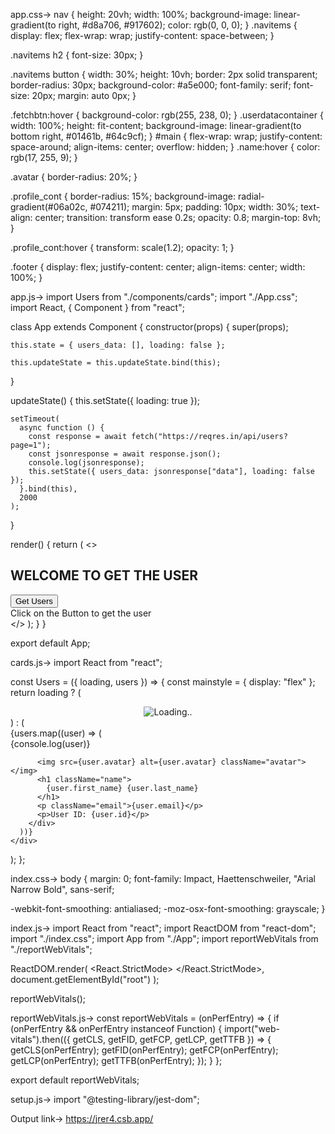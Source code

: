 app.css->
nav {
  height: 20vh;
  width: 100%;
  background-image: linear-gradient(to right, #d8a706, #917602);
  color: rgb(0, 0, 0);
}
.navitems {
  display: flex;
  flex-wrap: wrap;
  justify-content: space-between;
}

.navitems h2 {
  font-size: 30px;
}

.navitems button {
  width: 30%;
  height: 10vh;
  border: 2px solid transparent;
  border-radius: 30px;
  background-color: #a5e000;
  font-family: serif;
  font-size: 20px;
  margin: auto 0px;
}

.fetchbtn:hover {
  background-color: rgb(255, 238, 0);
}
.userdatacontainer {
  width: 100%;
  height: fit-content;
  background-image: linear-gradient(to bottom right, #01461b, #64c9cf);
}
#main {
  flex-wrap: wrap;
  justify-content: space-around;
  align-items: center;
  overflow: hidden;
}
.name:hover {
  color: rgb(17, 255, 9);
}

.avatar {
  border-radius: 20%;
}

.profile_cont {
  border-radius: 15%;
  background-image: radial-gradient(#06a02c, #074211);
  margin: 5px;
  padding: 10px;
  width: 30%;
  text-align: center;
  transition: transform ease 0.2s;
  opacity: 0.8;
  margin-top: 8vh;
}

.profile_cont:hover {
  transform: scale(1.2);
  opacity: 1;
}

.footer {
  display: flex;
  justify-content: center;
  align-items: center;
  width: 100%;
}


app.js->
import Users from "./components/cards";
import "./App.css";
import React, { Component } from "react";

class App extends Component {
  constructor(props) {
    super(props);

    this.state = { users_data: [], loading: false };

    this.updateState = this.updateState.bind(this);
  }

  updateState() {
    this.setState({ loading: true });

    setTimeout(
      async function () {
        const response = await fetch("https://reqres.in/api/users?page=1");
        const jsonresponse = await response.json();
        console.log(jsonresponse);
        this.setState({ users_data: jsonresponse["data"], loading: false });
      }.bind(this),
      2000
    );
  }

  render() {
    return (
      <>
        <nav className="navbar">
          <div className="navitems">
            <h2>WELCOME TO GET THE USER</h2>
            <button className="fetchbtn" onClick={this.updateState}>
              Get Users
            </button>
          </div>
        </nav>
        <div className="userdatacontainer">
          <Users loading={this.state.loading} users={this.state.users_data} />
        </div>
        <footer className="footer">Click on the Button to get the user</footer>
      </>
    );
  }
}

export default App;


cards.js->
import React from "react";

const Users = ({ loading, users }) => {
  const mainstyle = {
    display: "flex"
  };
  return loading ? (
    <div id="main" align="Middle">
      <img
        src="http://media.giphy.com/media/s4KqhlPU9Ypnq/giphy.gif"
        alt="Loading.."
        className="loader"
      />
    </div>
  ) : (
    <div id="main" style={mainstyle}>
      {users.map((user) => (
        <div className="profile_cont" key={user.id}>
          {console.log(user)}

          <img src={user.avatar} alt={user.avatar} className="avatar"></img>
          <h1 className="name">
            {user.first_name} {user.last_name}
          </h1>
          <p className="email">{user.email}</p>
          <p>User ID: {user.id}</p>
        </div>
      ))}
    </div>
  );
};


index.css->
body {
  margin: 0;
  font-family: Impact, Haettenschweiler, "Arial Narrow Bold", sans-serif;

  -webkit-font-smoothing: antialiased;
  -moz-osx-font-smoothing: grayscale;
}


index.js->
import React from "react";
import ReactDOM from "react-dom";
import "./index.css";
import App from "./App";
import reportWebVitals from "./reportWebVitals";

ReactDOM.render(
  <React.StrictMode>
    <App />
  </React.StrictMode>,
  document.getElementById("root")
);

reportWebVitals();

reportWebVitals.js->
const reportWebVitals = (onPerfEntry) => {
  if (onPerfEntry && onPerfEntry instanceof Function) {
    import("web-vitals").then(({ getCLS, getFID, getFCP, getLCP, getTTFB }) => {
      getCLS(onPerfEntry);
      getFID(onPerfEntry);
      getFCP(onPerfEntry);
      getLCP(onPerfEntry);
      getTTFB(onPerfEntry);
    });
  }
};

export default reportWebVitals;

setup.js->
import "@testing-library/jest-dom";


Output link->
https://jrer4.csb.app/
